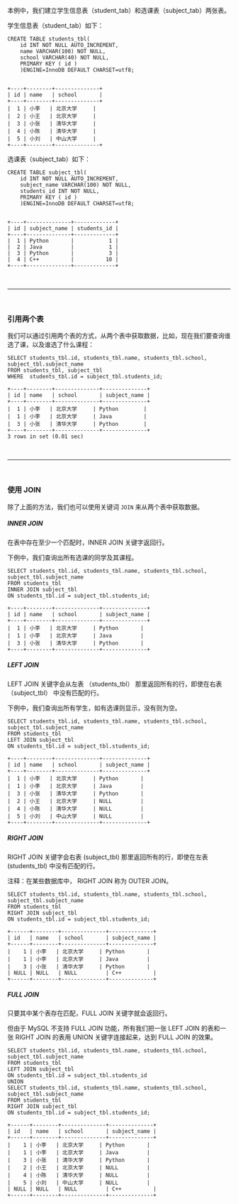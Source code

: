 本例中，我们建立学生信息表（student_tab）和选课表（subject_tab）两张表。

学生信息表（student_tab）如下：
```
CREATE TABLE students_tbl(
	id INT NOT NULL AUTO_INCREMENT,
	name VARCHAR(100) NOT NULL,
	school VARCHAR(40) NOT NULL,
	PRIMARY KEY ( id )
	)ENGINE=InnoDB DEFAULT CHARSET=utf8;


+----+--------+--------------+
| id | name   | school       |
+----+--------+--------------+
|  1 | 小李   | 北京大学     |
|  2 | 小王   | 北京大学     |
|  3 | 小张   | 清华大学     |
|  4 | 小陈   | 清华大学     |
|  5 | 小刘   | 中山大学     |
+----+--------+--------------+
```

选课表（subject_tab）如下：
```
CREATE TABLE subject_tbl(
	id INT NOT NULL AUTO_INCREMENT,
	subject_name VARCHAR(100) NOT NULL,
	students_id INT NOT NULL,
	PRIMARY KEY ( id )
	)ENGINE=InnoDB DEFAULT CHARSET=utf8;


+----+--------------+-------------+
| id | subject_name | students_id |
+----+--------------+-------------+
|  1 | Python       |           1 |
|  2 | Java         |           1 |
|  3 | Python       |           3 |
|  4 | C++          |          10 |
+----+--------------+-------------+
```

<br>
<hr>
<br>

### 引用两个表

我们可以通过引用两个表的方式，从两个表中获取数据，比如，现在我们要查询谁选了课，以及谁选了什么课程：
```
SELECT students_tbl.id, students_tbl.name, students_tbl.school, subject_tbl.subject_name
FROM students_tbl, subject_tbl
WHERE  students_tbl.id = subject_tbl.students_id;

+----+--------+--------------+--------------+
| id | name   | school       | subject_name |
+----+--------+--------------+--------------+
|  1 | 小李   | 北京大学     | Python        |
|  1 | 小李   | 北京大学     | Java          |
|  3 | 小张   | 清华大学     | Python        |
+----+--------+--------------+--------------+
3 rows in set (0.01 sec)
```

<br>
<hr>
<br>

### 使用 JOIN

除了上面的方法，我们也可以使用关键词 ``JOIN`` 来从两个表中获取数据。

##### INNER JOIN

在表中存在至少一个匹配时，INNER JOIN 关键字返回行。

下例中，我们查询出所有选课的同学及其课程。
```
SELECT students_tbl.id, students_tbl.name, students_tbl.school, subject_tbl.subject_name
FROM students_tbl 
INNER JOIN subject_tbl
ON students_tbl.id = subject_tbl.students_id;

+----+--------+--------------+--------------+
| id | name   | school       | subject_name |
+----+--------+--------------+--------------+
|  1 | 小李   | 北京大学     | Python       |
|  1 | 小李   | 北京大学     | Java         |
|  3 | 小张   | 清华大学     | Python       |
+----+--------+--------------+--------------+
```

##### LEFT JOIN

LEFT JOIN 关键字会从左表 （students_tbl） 那里返回所有的行，即使在右表 （subject_tbl） 中没有匹配的行。

下例中，我们查询出所有学生，如有选课则显示，没有则为空。

```
SELECT students_tbl.id, students_tbl.name, students_tbl.school, subject_tbl.subject_name
FROM students_tbl 
LEFT JOIN subject_tbl
ON students_tbl.id = subject_tbl.students_id;

+----+--------+--------------+--------------+
| id | name   | school       | subject_name |
+----+--------+--------------+--------------+
|  1 | 小李   | 北京大学     | Python       |
|  1 | 小李   | 北京大学     | Java         |
|  3 | 小张   | 清华大学     | Python       |
|  2 | 小王   | 北京大学     | NULL         |
|  4 | 小陈   | 清华大学     | NULL         |
|  5 | 小刘   | 中山大学     | NULL         |
+----+--------+--------------+--------------+
```

##### RIGHT JOIN

RIGHT JOIN 关键字会右表 (subject_tbl) 那里返回所有的行，即使在左表 (students_tbl) 中没有匹配的行。

注释：在某些数据库中， RIGHT JOIN 称为 OUTER JOIN。


```
SELECT students_tbl.id, students_tbl.name, students_tbl.school, subject_tbl.subject_name
FROM students_tbl 
RIGHT JOIN subject_tbl
ON students_tbl.id = subject_tbl.students_id;

+------+--------+--------------+--------------+
| id   | name   | school       | subject_name |
+------+--------+--------------+--------------+
|    1 | 小李   | 北京大学     | Python       |
|    1 | 小李   | 北京大学     | Java         |
|    3 | 小张   | 清华大学     | Python       |
| NULL | NULL   | NULL         | C++          |
+------+--------+--------------+--------------+
```

##### FULL JOIN

只要其中某个表存在匹配，FULL JOIN 关键字就会返回行。

但由于 MySQL 不支持 FULL JOIN 功能，所有我们把一张 LEFT JOIN 的表和一张 RIGHT JOIN 的表用 UNION 关键字连接起来，达到 FULL JOIN 的效果。

```
SELECT students_tbl.id, students_tbl.name, students_tbl.school, subject_tbl.subject_name
FROM students_tbl 
LEFT JOIN subject_tbl
ON students_tbl.id = subject_tbl.students_id
UNION
SELECT students_tbl.id, students_tbl.name, students_tbl.school, subject_tbl.subject_name
FROM students_tbl 
RIGHT JOIN subject_tbl
ON students_tbl.id = subject_tbl.students_id;

+------+--------+--------------+--------------+
| id   | name   | school       | subject_name |
+------+--------+--------------+--------------+
|    1 | 小李   | 北京大学     | Python       |
|    1 | 小李   | 北京大学     | Java         |
|    3 | 小张   | 清华大学     | Python       |
|    2 | 小王   | 北京大学     | NULL         |
|    4 | 小陈   | 清华大学     | NULL         |
|    5 | 小刘   | 中山大学     | NULL         |
| NULL | NULL   | NULL         | C++          |
+------+--------+--------------+--------------+
```
